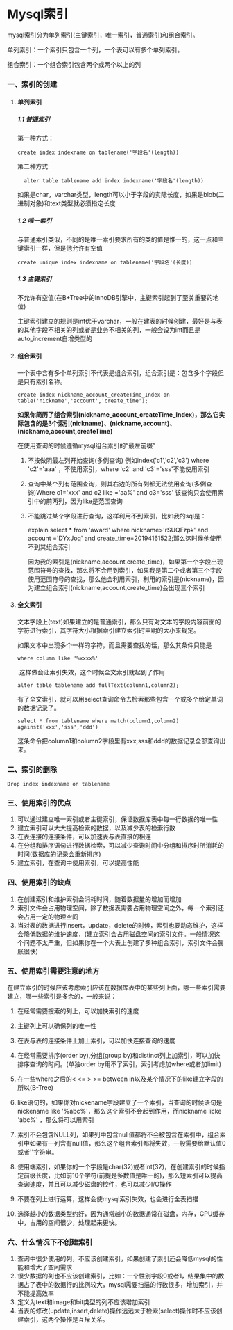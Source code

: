 # Mysql索引

mysql索引分为单列索引(主键索引，唯一索引，普通索引)和组合索引。

单列索引：一个索引只包含一个列，一个表可以有多个单列索引。

组合索引：一个组合索引包含两个或两个以上的列

### 一、索引的创建

1. #### 单列索引

   ##### 1.1 普通索引

   第一种方式：

   ```mysql
   create index indexname on tablename('字段名'(length))
   ```

   第二种方式: 

   ```mysql
     alter table tablename add index indexname('字段名'(length))
   ```

   如果是char，varchar类型，length可以小于字段的实际长度，如果是blob(二进制对象)和text类型就必须指定长度

   ##### 1.2 唯一索引

   与普通索引类似，不同的是唯一索引要求所有的类的值是惟一的，这一点和主键索引一样，但是他允许有空值

   ```mysql
   create unique index indexname on tablename('字段名'(长度))
   ```

   ##### 1.3 主键索引

   不允许有空值(在B+Tree中的InnoDB引擎中，主键索引起到了至关重要的地位)

   主键索引建立的规则是int优于varchar，一般在建表的时候创建，最好是与表的其他字段不相关的列或者是业务不相关的列，一般会设为int而且是auto_increment自增类型的

2. #### 组合索引

   一个表中含有多个单列索引不代表是组合索引，组合索引是：包含多个字段但是只有索引名称。

   ```mysql
   create index nickname_account_createTime_Index on table('nickname','account','create_time');
   ```

   **如果你简历了组合索引(nickname_account_createTime_Index)，那么它实际包含的是3个索引(nickname)、(nickname,account)、(nickname,account,createTime)**

   在使用查询的时候遵循mysql组合索引的“最左前缀”

   1. 不按做阴最左列开始查询(多例查询) 例如index('c1','c2','c3') where 'c2'='aaa' ，不使用索引，where 'c2' and 'c3'='sss'不能使用索引

   2. 查询中某个列有范围查询，则其右边的所有列都无法使用查询(多例查询)Where c1='xxx' and c2 like ='aa%' and c3='sss' 该查询只会使用索引中的前两列，因为like是范围查询

   3. 不能跳过某个字段进行查询，这样利用不到索引，比如我的sql是：

      explain select * from 'award' where nickname>'rSUQFzpk' and account ='DYxJoq' and create_time=20194161522;那么这时候他使用不到其组合索引

      因为我的索引是(nickname,account,create_time)，如果第一个字段出现范围符号的查找，那么将不会用到索引，如果我是第二个或者第三个字段使用范围符号的查找，那么他会利用索引，利用的索引是(nickname)，因为建立组合索引(nickname,account,create_time)会出现三个索引

3. #### 全文索引

   文本字段上(text)如果建立的是普通索引，那么只有对文本的字段内容前面的字符进行索引，其字符大小根据索引建立索引时申明的大小来规定。

   如果文本中出现多个一样的字符，而且需要查找的话，那么其条件只能是

   ```mysql
   where column like '%xxxx%'
   ```

   .这样做会让索引失效，这个时候全文索引就起到了作用

   ```mysql
   alter table tablename add fullText(column1,column2);
   ```

   有了全文索引，就可以用select查询命令去检索那些包含一个或多个给定单词的数据记录了。

   ```mysql
   select * from tablename where match(column1,column2) against('xxx','sss','ddd')
   ```

   这条命令把column1和column2字段里有xxx,sss和ddd的数据记录全部查询出来。

### 二、索引的删除

```mysql
Drop index indexname on tablename
```

### 三、使用索引的优点

1. 可以通过建立唯一索引或者主键索引，保证数据库表中每一行数据的唯一性
2. 建立索引可以大大提高检索的数据，以及减少表的检索行数
3. 在表连接的连接条件，可以加速表与表直接的相连
4. 在分组和排序语句进行数据检索，可以减少查询时间中分组和排序时所消耗的时间(数据库的记录会重新排序)
5. 建立索引，在查询中使用索引，可以提高性能

### 四、使用索引的缺点

1. 在创建索引和维护索引会消耗时间，随着数据量的增加而增加
2. 索引文件会占用物理空间，除了数据表需要占用物理空间之外，每一个索引还会占用一定的物理空间
3. 当对表的数据进行insert，update，delete的时候，索引也要动态维护，这样会降低数据的维护速度，(建立索引会占用磁盘空间的索引文件。一般情况这个问题不太严重，但如果你在一个大表上创建了多种组合索引，索引文件会膨胀很快)

### 五、使用索引需要注意的地方

在建立索引的时候应该考虑索引应该在数据库表中的某些列上面，哪一些索引需要建立，哪一些索引是多余的，一般来说：

1. 在经常需要搜索的列上，可以加快索引的速度

2. 主键列上可以确保列的唯一性

3. 在表与表的连接条件上加上索引，可以加快连接查询的速度

4. 在经常需要排序(order by),分组(group by)和distinct列上加索引，可以加快排序查询的时间。(单独order by用不了索引，索引考虑加where或者加limit)

5. 在一些where之后的< <= > >= between in以及某个情况下的like建立字段的所以(B-Tree)

6. like语句的，如果你对nickename字段建立了一个索引，当查询的时候语句是nickename like '%abc%'，那么这个索引不会起到作用，而nickname licke 'abc%' ，那么将可以用索引

7. 索引不会包含NULL列，如果列中包含null值都将不会被包含在索引中，组合索引中如果有一列含有null值，那么这个组合索引都将失效，一般需要给默认值0或者''字符串。

8. 使用端索引，如果你的一个字段是char(32)或者int(32)，在创建索引的时候指定前缀长度，比如前10个字符(前提是多数值是唯一的)，那么短索引可以提高查询速度，并且可以减少磁盘的控件，也可以减少I/O操作

9. 不要在列上进行运算，这样会使mysql索引失效，也会进行全表扫描

10. 选择越小的数据类型约好，因为通常越小的数据通常在磁盘，内存，CPU缓存中，占用的空间很少，处理起来更快。

    

### 六、什么情况下不创建索引

1. 查询中很少使用的列，不应该创建索引，如果创建了索引还会降低mysql的性能和增大了空间需求
2. 很少数据的列也不应该创建索引，比如：一个性别字段0或者1，结果集中的数据占了表中的数据行的比例较大，mysql需要扫描的行数很多，增加索引，并不能提高效率
3. 定义为text和image和bit类型的列不应该增加索引
4. 当表的修改(update,insert,delete)操作远远大于检索(select)操作时不应该创建索引，这两个操作是互斥关系。